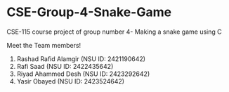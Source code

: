 # CSE-Group-4-Snake-Game
CSE-115 course project of group number 4- Making a snake game using C

Meet the Team members!
1. Rashad Rafid Alamgir (NSU ID: 2421190642)
2. Rafi Saad (NSU ID: 2422435642)
3. Riyad Ahammed Desh (NSU ID: 2423292642)
4. Yasir Obayed (NSU ID: 2423524642)
